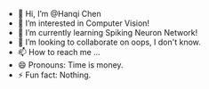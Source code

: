 - 👋 Hi, I’m @Hanqi Chen
- 👀 I’m interested in Computer Vision!
- 🌱 I’m currently learning Spiking Neuron Network!
- 💞️ I’m looking to collaborate on oops, I don't know.
- 📫 How to reach me ...
- 😄 Pronouns: Time is money.
- ⚡ Fun fact: Nothing.

<!---
JiaqiChen815/JiaqiChen815 is a ✨ special ✨ repository because its `README.md` (this file) appears on your GitHub profile.
You can click the Preview link to take a look at your changes.
--->
